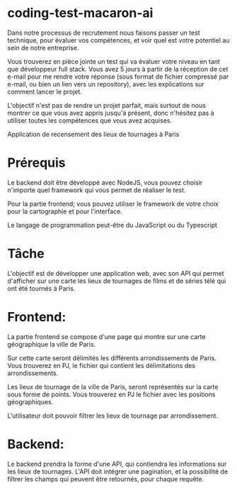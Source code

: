 # coding-test-macaron-ai

Dans notre processus de recrutement nous faisons passer un test technique, pour évaluer 
vos compétences, et voir quel est votre potentiel au sein de notre entreprise.

Vous trouverez en pièce jointe un test qui va évaluer votre niveau en tant que développeur 
full stack. Vous avez 5 jours à partir de la réception de cet e-mail pour me rendre votre 
réponse (sous format de fichier compressé par e-mail, ou bien un lien vers un repository), 
avec les explications sur comment lancer le projet.

L'objectif n'est pas de rendre un projet parfait, mais surtout de nous montrer ce que vous 
avez appris jusqu'à présent, donc n'hésitez pas à utiliser toutes les compétences que vous avez acquises.

Application de recensement des lieux 
de tournages à Paris

 
# Prérequis

Le backend doit être développé avec NodeJS, 
vous pouvez choisir n'importe quel framework qui vous 
permet de réaliser le test.

Pour la partie frontend; vous pouvez utiliser le framework 
de votre choix pour la cartographie et pour l'interface.

Le langage de programmation peut-être du JavaScript ou du Typescript

 
# Tâche

L'objectif est de développer une application web, avec son API 
qui permet d'afficher sur une carte les lieux de tournages de films 
et de séries télé qui ont été tournés à Paris.

# Frontend:

La partie frontend se compose d'une page qui montre sur une carte 
géographique la ville de Paris.

Sur cette carte seront délimités les différents arrondissements de Paris. 
Vous trouverez en PJ, le fichier qui contient les délimitations des arrondissements.

Les lieux de tournage de la ville de Paris, seront représentés sur la 
carte sous forme de points. Vous trouverez en PJ le fichier avec les 
positions géographiques.

L'utilisateur doit pouvoir filtrer les lieux de tournage par arrondissement.

# Backend:

Le backend prendra la forme d'une API, qui contiendra les informations
sur les lieux de tournages.
L'API doit intégrer une pagination, et la possibilité de filtrer 
les champs qui peuvent être retournés, pour chaque requête.    


                          
